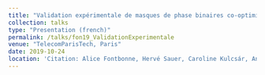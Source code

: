 ```yaml
---
title: "Validation expérimentale de masques de phase binaires co-optimisés pour l'augmentation de la profondeur de champ"
collection: talks
type: "Presentation (french)"
permalink: /talks/fon19_ValidationExperimentale
venue: "TelecomParisTech, Paris"
date: 2019-10-24
location: 'Citation: Alice Fontbonne, Hervé Sauer, Caroline Kulcsár, Anne-Lise Coutrot, François Goudail. Validation expérimentale de masques de phase binaires co-optimisés pour l'augmentation de la profondeur de champ. <a href="https://www.gdr-isis.fr/index.php/reunion/401/">Journée Co-conception : capteurs hybrides et algorithmes pour des systèmes innovants.</a> (Gdr-isis), October 2019, Paris, France'
---
```

